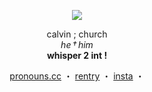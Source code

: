 <p align="center">
  <img src="https://i.ibb.co/1Yx9LkpF/image.png">
</p>

<p align="center">
  calvin ; church <br>
  <i>he † him</i> <br>
  <b>whisper 2 int !</b>
</p>

<p align="center">
  <a href="https://pronouns.cc/@imperial">pronouns.cc</a> ・ 
  <a href="https://rentry.co/aeglium/">rentry</a> ・ 
  <a href="https://www.instagram.com/radiohead_fan06482/">insta</a> ・
</p>

